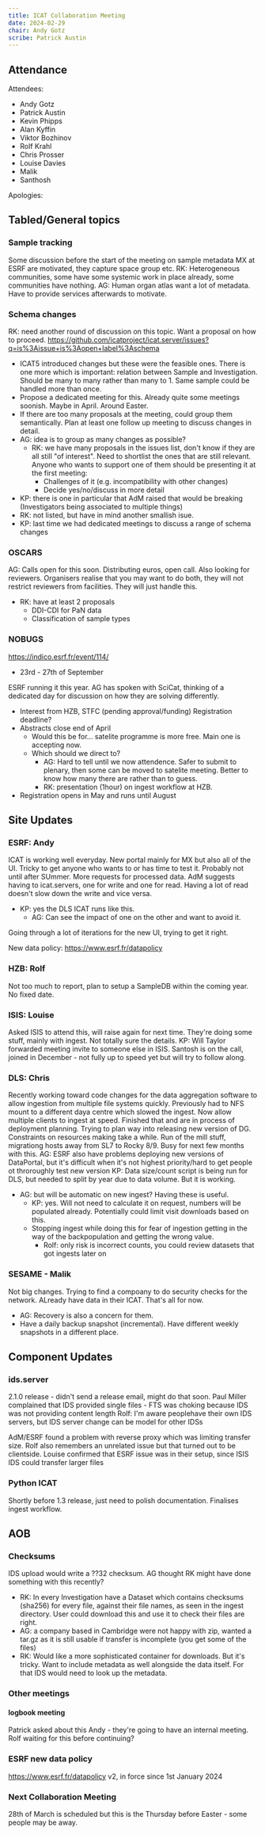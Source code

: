 ```yaml
---
title: ICAT Collaboration Meeting
date: 2024-02-29
chair: Andy Gotz
scribe: Patrick Austin
---
```


## Attendance
Attendees:
- Andy Gotz
- Patrick Austin
- Kevin Phipps
- Alan Kyffin
- Viktor Bozhinov
- Rolf Krahl
- Chris Prosser
- Louise Davies
- Malik
- Santhosh

Apologies:

## Tabled/General topics

### Sample tracking
Some discussion before the start of the meeting on sample metadata
MX at ESRF are motivated, they capture space group etc.
RK: Heterogeneous communities, some have some systemic work in place already, some communities have nothing.
AG: Human organ atlas want a lot of metadata. Have to provide services afterwards to motivate.

### Schema changes
RK: need another round of discussion on this topic. Want a proposal on how to proceed.
https://github.com/icatproject/icat.server/issues?q=is%3Aissue+is%3Aopen+label%3Aschema
- ICAT5 introduced changes but these were the feasible ones. There is one more which is important: relation between Sample and Investigation. Should be many to many rather than many to 1. Same sample could be handled more than once.
- Propose a dedicated meeting for this. Already quite some meetings soonish. Maybe in April. Around Easter. 
- If there are too many proposals at the meeting, could group them semantically. Plan at least one follow up meeting to discuss changes in detail.
- AG: idea is to group as many changes as possible?
  - RK: we have many proposals in the issues list, don't know if they are all still "of interest". Need to shortlist the ones that are still relevant. Anyone who wants to support one of them should be presenting it at the first meeting:
    - Challenges of it (e.g. incompatibility with other changes)
    - Decide yes/no/discuss in more detail
- KP: there is one in particular that AdM raised that would be breaking (Investigators being associated to multiple things)
- RK: not listed, but have in mind another smallish isue.
- KP: last time we had dedicated meetings to discuss a range of schema changes

### OSCARS
AG: Calls open for this soon. Distributing euros, open call. Also looking for reviewers. Organisers realise that you may want to do both, they will not restrict reviewers from facilities. They will just handle this.
- RK: have at least 2 proposals
    - DDI-CDI for PaN data
    - Classification of sample types

### NOBUGS
https://indico.esrf.fr/event/114/
- 23rd - 27th of September

ESRF running it this year. AG has spoken with SciCat, thinking of a dedicated day for discussion on how they are solving differently.
- Interest from HZB, STFC (pending approval/funding)
Registration deadline?
- Abstracts close end of April
  - Would this be for... satelite programme is more free. Main one is accepting now.
  - Which should we direct to?
    - AG: Hard to tell until we now attendence. Safer to submit to plenary, then some can be moved to satelite meeting. Better to know how many there are rather than to guess.
    - RK: presentation (1hour) on ingest workflow at HZB.
- Registration opens in May and runs until August

## Site Updates

### ESRF: Andy
ICAT is working well everyday. New portal mainly for MX but also all of the UI. Tricky to get anyone who wants to or has time to test it. Probably not until after SUmmer. More requests for processed data. AdM suggests having to icat.servers, one for write and one for read. Having a lot of read doesn't slow down the write and vice versa.
- KP: yes the DLS ICAT runs like this.
  - AG: Can see the impact of one on the other and want to avoid it.

Going through a lot of iterations for the new UI, trying to get it right.

New data policy: https://www.esrf.fr/datapolicy

### HZB: Rolf
Not too much to report, plan to setup a SampleDB within the coming year. No fixed date.

### ISIS: Louise
Asked ISIS to attend this, will raise again for next time.
They're doing some stuff, mainly with ingest. Not totally sure the details.
KP: Will Taylor forwarded meeting invite to someone else in ISIS.
Santosh is on the call, joined in December - not fully up to speed yet but will try to follow along.

### DLS: Chris
Recently working toward code changes for the data aggregation software to allow ingestion from multiple file systems quickly. Previously had to NFS mount to a different daya centre which slowed the ingest. Now allow multiple clients to ingest at speed. Finished that and are in process of deployment planning.
Trying to plan way into releasing new version of DG. Constraints on resources making take a while.
Run of the mill stuff, migrationg hosts away from SL7 to Rocky 8/9. Busy for next few months with this.
AG: ESRF also have problems deploying new versions of DataPortal, but it's difficult when it's not highest priority/hard to get people ot throroughly test new version
KP: Data size/count script is being run for DLS, but needed to split by year due to data volume. But it is working.
- AG: but will be automatic on new ingest? Having these is useful.
  - KP: yes. Will not need to calculate it on request, numbers will be populated already. Potentially could limit visit downloads based on this. 
  - Stopping ingest while doing this for fear of ingestion getting in the way of the backpopulation and getting the wrong value.
    - Rolf: only risk is incorrect counts, you could review datasets that got ingests later on

### SESAME - Malik
Not big changes. Trying to find a compoany to do security checks for the network. ALready have data in their ICAT. That's all for now.
- AG: Recovery is also a concern for them.
- Have a daily backup snapshot (incremental). Have different weekly snapshots in a different place.

## Component Updates

### ids.server

2.1.0 release - didn't send a release email, might do that soon. Paul Miller complained that IDS provided single files - FTS was choking because IDS was not providing content length
Rolf: I'm aware peoplehave their own IDS servers, but IDS server change can be model for other IDSs

AdM/ESRF found a problem with reverse proxy which was limiting transfer size. Rolf also remembers an unrelated issue but that turned out to be clientside. Louise confirmed that ESRF issue was in their setup, since ISIS IDS could transfer larger files

### Python ICAT
Shortly before 1.3 release, just need to polish documentation. Finalises ingest workflow.

## AOB

### Checksums
IDS upload would write a ??32 checksum. AG thought RK might have done something with this recently?
- RK: In every Investigation have a Dataset which contains checksums (sha256) for every file, against their file names, as seen in the ingest directory. User could download this and use it to check their files are right.
- AG: a company based in Cambridge were not happy with zip, wanted a tar.gz as it is still usable if transfer is incomplete (you get some of the files)
- RK: Would like a more sophisticated container for downloads. But it's tricky. Want to include metadata as well alongside the data itself. For that IDS would need to look up the metadata.

### Other meetings

#### logbook meeting
Patrick asked about this
Andy - they're going to have an internal meeting. Rolf waiting for this before continuing?

### ESRF new data policy
https://www.esrf.fr/datapolicy
v2, in force since 1st January 2024

### Next Collaboration Meeting
28th of March is scheduled but this is the Thursday before Easter - some people may be away.
